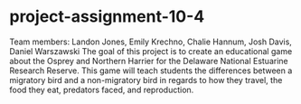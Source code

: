 # project-assignment-10-4
Team members: Landon Jones, Emily Krechno, Chalie Hannum, Josh Davis, Daniel Warszawski
The goal of this project is to create an educational game about the Osprey and Northern Harrier for the Delaware National Estuarine Research Reserve. This game will teach students the differences between a migratory bird and a non-migratory bird in regards to how they travel, the food they eat, predators faced, and reproduction.
